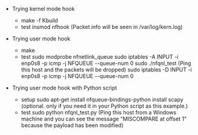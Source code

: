 * Trying kernel mode hook
  - make -f Kbuild
  - test
    insmod nfhook
	(Packet info will be seen in /var/log/kern.log)

* Trying user mode hook
  - make
  - test
    sudo modprobe nfnetlink_queue
    sudo iptables -A INPUT -i enp0s8 -p icmp -j NFQUEUE --queue-num 0
    sudo ./nfqnl_test
	(Ping this host and the packets will be dropped)
    sudo iptables -D INPUT -i enp0s8 -p icmp -j NFQUEUE --queue-num 0

* Trying user mode hook with Python script
  - setup
    sudo apt-get install nfqueue-bindings-python
	install scapy (optional. only if you need it in your Python script as this example.)
  - test
    sudo python nfqnl_test.py
	(Ping this host from a Windows machine and you can see the message "MISCOMPARE at offset 1" because the payload has been modified)
